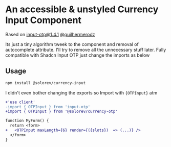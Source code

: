 # An accessible & unstyled Currency Input Component

Based on [input-otp@1.4.1](https://github.com/guilhermerodz/input-otp) [@guilhermerodz](https://twitter.com/guilherme_rodz)

Its just a tiny algorithm tweek to the component and removal of autocomplete attribute.
I'll try to remove all the unnecessary stuff later.
Fully compatible with Shadcn Input OTP just change the imports as below

## Usage

```bash
npm install @solorev/currency-input
```

I didn't even bother changing the exports so Import with `{OTPInput}` atm

```diff
+'use client'
-import { OTPInput } from 'input-otp'
+import { OTPInput } from '@solorev/currency-otp'

function MyForm() {
  return <form>
+   <OTPInput maxLength={6} render={({slots})  => (...)} />
  </form>
}
```
